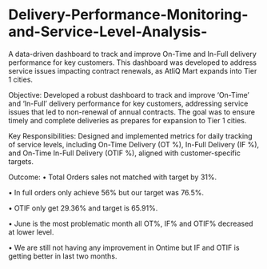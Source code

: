 # Delivery-Performance-Monitoring-and-Service-Level-Analysis-
A data-driven dashboard to track and improve On-Time and In-Full delivery performance for key customers. This dashboard was developed to address service issues impacting contract renewals, as AtliQ Mart expands into Tier 1 cities.

Objective: Developed a robust dashboard to track and improve ‘On-Time’ and ‘In-Full’ delivery performance for key customers, addressing service issues that led to non-renewal of annual contracts. The goal was to ensure timely and complete deliveries as prepares for expansion to Tier 1 cities.

Key Responsibilities:
Designed and implemented metrics for daily tracking of service levels, including On-Time Delivery (OT %), In-Full Delivery (IF %), and On-Time In-Full Delivery (OTIF %), aligned with customer-specific targets.

Outcome: 
•	Total Orders sales not matched with target by 31%.

•	In full orders only achieve 56% but our target was 76.5%.

•	OTIF only get 29.36% and target is 65.91%.

•	June is the most problematic month all OT%, IF% and OTIF% decreased at lower level.

•	We are still not having any improvement in Ontime but IF and OTIF is getting better in last two months.
